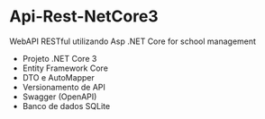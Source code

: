 # Api-Rest-NetCore3
WebAPI RESTful utilizando Asp .NET Core for school management
 - Projeto .NET Core 3
 - Entity Framework Core
 - DTO e AutoMapper
 - Versionamento de API
 - Swagger (OpenAPI)
 - Banco de dados SQLite
